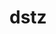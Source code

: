 # dstz
<!-- Auto-update: 2025-10-06T21:04:30.076952 -->

<!-- Auto-update: 2025-10-09T19:09:48.365979 -->
